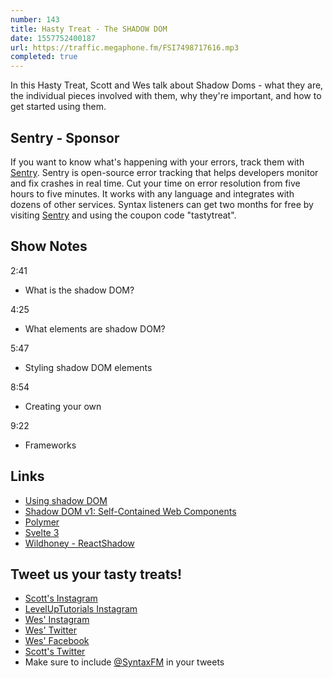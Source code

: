 ```yaml
---
number: 143
title: Hasty Treat - The SHADOW DOM
date: 1557752400187
url: https://traffic.megaphone.fm/FSI7498717616.mp3
completed: true
---
```


In this Hasty Treat, Scott and Wes talk about Shadow Doms - what they are, the individual pieces involved with them, why they're important, and how to get started using them.

## Sentry - Sponsor

If you want to know what's happening with your errors, track them with [Sentry](https://sentry.io/). Sentry is open-source error tracking that helps developers monitor and fix crashes in real time. Cut your time on error resolution from five hours to five minutes. It works with any language and integrates with dozens of other services. Syntax listeners can get two months for free by visiting [Sentry](https://sentry.io/) and using the coupon code "tastytreat".

## Show Notes

2:41

* What is the shadow DOM?

4:25

* What elements are shadow DOM?
 
5:47

* Styling shadow DOM elements

8:54

* Creating your own

9:22

* Frameworks

## Links
* [Using shadow DOM](https://developer.mozilla.org/en-US/docs/Web/Web_Components/Using_shadow_DOM)
* [Shadow DOM v1: Self-Contained Web Components](https://developers.google.com/web/fundamentals/web-components/shadowdom?hl=en)
* [Polymer](https://www.polymer-project.org/)
* [Svelte 3](https://github.com/sveltejs/svelte/projects/3)
* [Wildhoney - ReactShadow](https://github.com/Wildhoney/ReactShadow)

## Tweet us your tasty treats!
* [Scott's Instagram](https://www.instagram.com/stolinski/)
* [LevelUpTutorials Instagram](https://www.instagram.com/LevelUpTutorials/)
* [Wes' Instagram](https://www.instagram.com/wesbos/)
* [Wes' Twitter](https://twitter.com/wesbos)
* [Wes' Facebook](https://www.facebook.com/wesbos.developer)
* [Scott's Twitter](https://twitter.com/stolinski)
* Make sure to include [@SyntaxFM](https://twitter.com/SyntaxFM) in your tweets